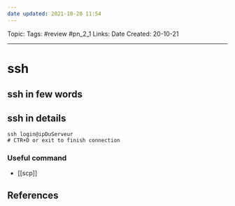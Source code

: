 ```yaml
---
date updated: 2021-10-20 11:54
---
```


Topic:
Tags: #review #pn_2_1
Links:
Date Created: 20-10-21

---

# ssh

## ssh in few words

## ssh in details

```shell
ssh login@ipDuServeur
# CTR+D or exit to finish connection
```

### Useful command

- [[scp]]

## References
